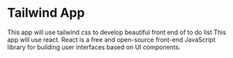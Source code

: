 # Tailwind App

This app will use tailwind css to develop beautiful front end of to do list
This app will use react.
React is a free and open-source front-end JavaScript library for building user interfaces based on UI components.
